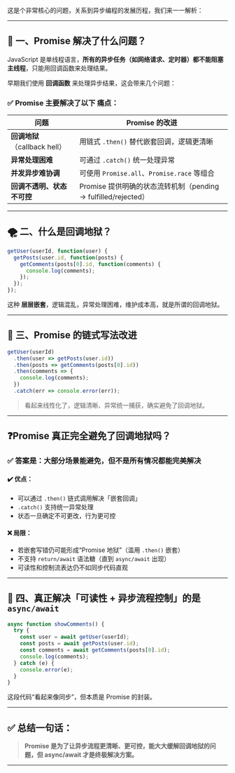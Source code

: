 这是个非常核心的问题，关系到异步编程的发展历程，我们来一一解析：

---

## 🧠 一、Promise 解决了什么问题？

JavaScript 是单线程语言，**所有的异步任务（如网络请求、定时器）都不能阻塞主线程**，只能用回调函数来处理结果。

早期我们使用 **回调函数** 来处理异步结果，这会带来几个问题：

### ✅ Promise 主要解决了以下 **痛点**：

| 问题                      | Promise 的改进                                       |
| ----------------------- | ------------------------------------------------- |
| **回调地狱**（callback hell） | 用链式 `.then()` 替代嵌套回调，逻辑更清晰                        |
| **异常处理困难**              | 可通过 `.catch()` 统一处理异常                             |
| **并发异步难协调**             | 可使用 `Promise.all`、`Promise.race` 等组合              |
| **回调不透明、状态不可控**         | Promise 提供明确的状态流转机制（pending → fulfilled/rejected） |

---

## 🌪 二、什么是回调地狱？

```js
getUser(userId, function(user) {
  getPosts(user.id, function(posts) {
    getComments(posts[0].id, function(comments) {
      console.log(comments);
    });
  });
});
```

这种 **层层嵌套**，逻辑混乱，异常处理困难，维护成本高，就是所谓的回调地狱。

---

## 🔗 三、Promise 的链式写法改进

```js
getUser(userId)
  .then(user => getPosts(user.id))
  .then(posts => getComments(posts[0].id))
  .then(comments => {
    console.log(comments);
  })
  .catch(err => console.error(err));
```

> 看起来线性化了，逻辑清晰、异常统一捕获，确实避免了回调地狱。

---

## ❓Promise 真正完全避免了回调地狱吗？

### ✅ 答案是：**大部分场景能避免，但不是所有情况都能完美解决**

#### ✔️ 优点：

* 可以通过 `.then()` 链式调用解决「嵌套回调」
* `.catch()` 支持统一异常处理
* 状态一旦确定不可更改，行为更可控

#### ❌ 局限：

* 若嵌套写错仍可能形成“Promise 地狱”（滥用 `.then()` 嵌套）
* 不支持 `return/await` 语法糖（直到 `async/await` 出现）
* 可读性和控制流表达仍不如同步代码直观

---

## 🚀 四、真正解决「可读性 + 异步流程控制」的是 `async/await`

```js
async function showComments() {
  try {
    const user = await getUser(userId);
    const posts = await getPosts(user.id);
    const comments = await getComments(posts[0].id);
    console.log(comments);
  } catch (e) {
    console.error(e);
  }
}
```

这段代码“看起来像同步”，但本质是 Promise 的封装。

---

## ✅ 总结一句话：

> **Promise 是为了让异步流程更清晰、更可控，能大大缓解回调地狱的问题，但 async/await 才是终极解决方案。**

---